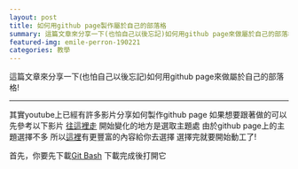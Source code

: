 ```yaml
---
layout: post
title: 如何用github page製作屬於自己的部落格
summary: 這篇文章來分享一下(也怕自己以後忘記)如何用github page來做屬於自己的部落格!
featured-img: emile-perron-190221
categories: 教學
---
```


這篇文章來分享一下(也怕自己以後忘記)如何用github page來做屬於自己的部落格!

***

其實youtube上已經有許多影片分享如何製作github page
如果想要跟著做的可以先參考以下影片
[往這裡走](https://www.youtube.com/watch?v=BA_c3bGQXlQ&t=96s)
開始變化的地方是選取主題處
由於github page上的主題選擇不多
所以[這裡](http://jekyllthemes.org/)有更豐富的內容給你去選擇
選擇完就要開始動工了!


首先，你要先下載[Git Bash](https://git-scm.com/downloads)
下載完成後打開它


